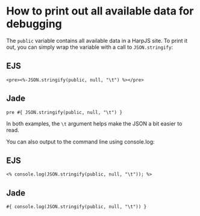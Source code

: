 # How to print out all available data for debugging

The `public` variable contains all available data in a HarpJS site. To
print it out, you can simply wrap the variable with a call to `JSON.stringify`:

## EJS

	<pre><%-JSON.stringify(public, null, "\t") %></pre>

## Jade

	pre #{ JSON.stringify(public, null, "\t") }

In both examples, the `\t` argument helps make the JSON a bit easier to read.

You can also output to the command line using console.log:

## EJS

	<% console.log(JSON.stringify(public, null, "\t")); %>

## Jade

	#{ console.log(JSON.stringify(public, null, "\t")) }